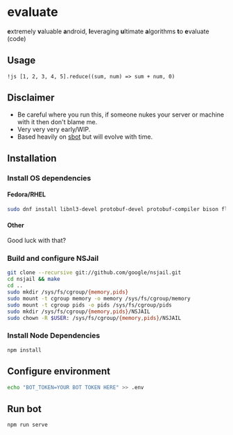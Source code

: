# evaluate

**e**xtremely **v**aluable **a**ndroid, **l**everaging **u**ltimate **a**lgorithms **t**o **e**valuate (code)

## Usage

```
!js [1, 2, 3, 4, 5].reduce((sum, num) => sum + num, 0)
```

## Disclaimer

- Be careful where you run this, if someone nukes your server or machine with it then don't blame me.
- Very very very early/WIP.
- Based heavily on [sbot](https://github.com/raylu/sbot) but will evolve with time.

## Installation

### Install OS dependencies

#### Fedora/RHEL

```sh
sudo dnf install libnl3-devel protobuf-devel protobuf-compiler bison flex
```

#### Other

Good luck with that?

### Build and configure NSJail

```sh
git clone --recursive git://github.com/google/nsjail.git
cd nsjail && make
cd ..
sudo mkdir /sys/fs/cgroup/{memory,pids}
sudo mount -t cgroup memory -o memory /sys/fs/cgroup/memory
sudo mount -t cgroup pids -o pids /sys/fs/cgroup/pids
sudo mkdir /sys/fs/cgroup/{memory,pids}/NSJAIL
sudo chown -R $USER: /sys/fs/cgroup/{memory,pids}/NSJAIL
```

### Install Node Dependencies

```
npm install
```

## Configure environment

```sh
echo "BOT_TOKEN=YOUR BOT TOKEN HERE" >> .env
```

## Run bot

```sh
npm run serve
```
